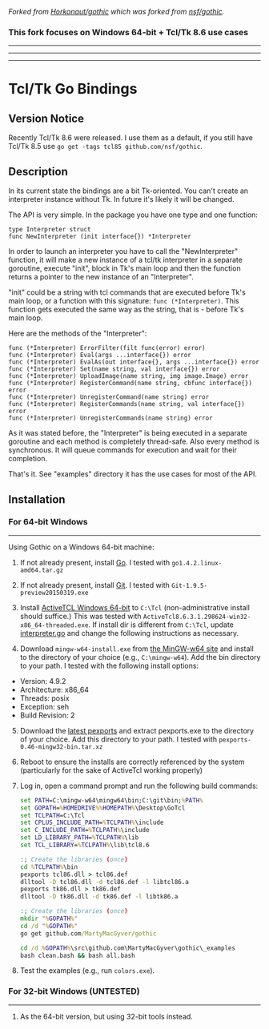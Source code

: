 *Forked from [Horkonaut/gothic](https://github.com/Horkonaut/gothic) which was forked from [nsf/gothic](https://github.com/nsf/gothic).*

### This fork focuses on Windows 64-bit + Tcl/Tk 8.6 use cases

----------
----------
----------

# Tcl/Tk Go Bindings

## Version Notice

Recently Tcl/Tk 8.6 were released. I use them as a default, if you still have
Tcl/Tk 8.5 use `go get -tags tcl85 github.com/nsf/gothic`.

## Description

In its current state the bindings are a bit Tk-oriented. You can't create an
interpreter instance without Tk. In future it's likely it will be changed.

The API is very simple. In the package you have one type and one function:
```
type Interpreter struct
func NewInterpreter (init interface{}) *Interpreter
```
In order to launch an interpreter you have to call the "NewInterpreter"
function, it will make a new instance of a tcl/tk interpreter in a separate
goroutine, execute "init", block in Tk's main loop and then the function
returns a pointer to the new instance of an "Interpreter".

"init" could be a string with tcl commands that are executed before Tk's main
loop, or a function with this signature: `func (*Interpreter)`. This function
gets executed the same way as the string, that is - before Tk's main loop.

Here are the methods of the "Interpreter":

```
func (*Interpreter) ErrorFilter(filt func(error) error)
func (*Interpreter) Eval(args ...interface{}) error
func (*Interpreter) EvalAs(out interface{}, args ...interface{}) error
func (*Interpreter) Set(name string, val interface{}) error
func (*Interpreter) UploadImage(name string, img image.Image) error
func (*Interpreter) RegisterCommand(name string, cbfunc interface{}) error
func (*Interpreter) UnregisterCommand(name string) error
func (*Interpreter) RegisterCommands(name string, val interface{}) error
func (*Interpreter) UnregisterCommands(name string) error
```

As it was stated before, the "Interpreter" is being executed in a separate
goroutine and each method is completely thread-safe. Also every method is
synchronous. It will queue commands for execution and wait for their
completion.

That's it. See "examples" directory it has the use cases for most of the API.

## Installation

### For 64-bit Windows
------------------

Using Gothic on a Windows 64-bit machine:

1. If not already present, install [Go](https://golang.org/dl/). I tested with `go1.4.2.linux-amd64.tar.gz`

2. If not already present, install [Git](https://msysgit.github.io/). I tested with `Git-1.9.5-preview20150319.exe`

3. Install [ActiveTCL Windows 64-bit](http://www.activestate.com/activetcl/downloads) to `C:\Tcl` (non-administrative install should suffice.)
This was tested with `ActiveTcl8.6.3.1.298624-win32-x86_64-threaded.exe`. If install dir is different from `C:\Tcl`, update [interpreter.go](https://github.com/Horkonaut/gothic/blob/master/interpreter.go) and change the following instructions as necessary.

4. Download `mingw-w64-install.exe` from [the MinGW-w64 site](http://sourceforge.net/projects/mingw-w64/) and install to the directory of your choice (e.g., `C:\mingw-w64`). Add the bin directory to your path. I tested with the following install options:
 * Version: 4.9.2
 * Architecture: x86_64
 * Threads: posix
 * Exception: seh
 * Build Revision: 2

5. Download the [latest pexports](http://sourceforge.net/projects/mingw/files/MinGW/Extension/pexports/) and extract pexports.exe to the directory of your choice. Add this directory to your path. I tested with `pexports-0.46-mingw32-bin.tar.xz`

6. Reboot to ensure the installs are correctly referenced by the system (particularly for the sake of ActiveTcl working properly)

7. Log in, open a command prompt and run the following build commands:
	```cmd
	set PATH=C:\mingw-w64\mingw64\bin;C:\git\bin;%PATH%
	set GOPATH=%HOMEDRIVE%%HOMEPATH%\Desktop\GoTcl
	set TCLPATH=C:\Tcl
	set CPLUS_INCLUDE_PATH=%TCLPATH%\include
	set C_INCLUDE_PATH=%TCLPATH%\include
	set LD_LIBRARY_PATH=%TCLPATH%\lib
	set TCL_LIBRARY=%TCLPATH%\lib\tcl8.6
	
	:; Create the libraries (once)
	cd %TCLPATH%\bin
	pexports tcl86.dll > tcl86.def
	dlltool -D tcl86.dll -d tcl86.def -l libtcl86.a
	pexports tk86.dll > tk86.def
	dlltool -D tk86.dll -d tk86.def -l libtk86.a
	
	:; Create the libraries (once)
	mkdir "%GOPATH%"
	cd /d "%GOPATH%"
	go get github.com/MartyMacGyver/gothic
	
	cd /d %GOPATH%\src\github.com\MartyMacGyver\gothic\_examples
	bash clean.bash && bash all.bash
	```

8. Test the examples (e.g., run `colors.exe`).

### For 32-bit Windows (UNTESTED)
------------------
1. As the 64-bit version, but using 32-bit tools instead.
